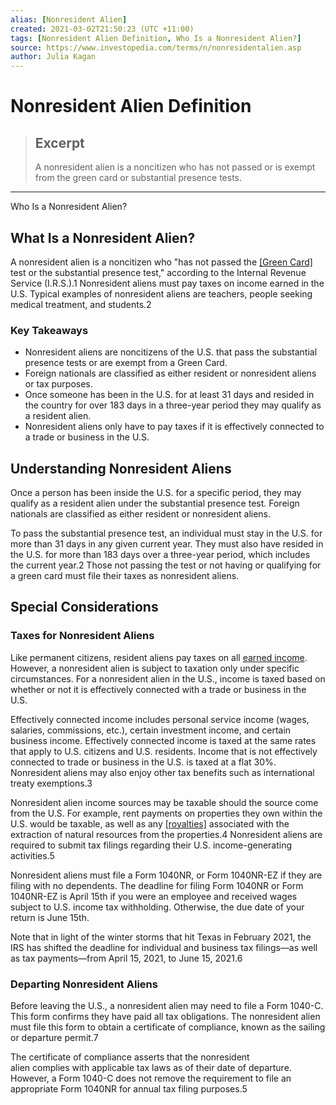 ```yaml
---
alias: [Nonresident Alien]
created: 2021-03-02T21:50:23 (UTC +11:00)
tags: [Nonresident Alien Definition, Who Is a Nonresident Alien?]
source: https://www.investopedia.com/terms/n/nonresidentalien.asp
author: Julia Kagan
---
```


# Nonresident Alien Definition

> ## Excerpt
> A nonresident alien is a noncitizen who has not passed or is exempt from the green card or substantial presence tests.

---

Who Is a Nonresident Alien?
## What Is a Nonresident Alien?

A nonresident alien is a noncitizen who "has not passed the [[Green Card]](https://www.investopedia.com/terms/g/green-card.asp) test or the substantial presence test," according to the Internal Revenue Service (I.R.S.).1 Nonresident aliens must pay taxes on income earned in the U.S. Typical examples of nonresident aliens are teachers, people seeking medical treatment, and students.2

### Key Takeaways

-   Nonresident aliens are noncitizens of the U.S. that pass the substantial presence tests or are exempt from a Green Card.
-   Foreign nationals are classified as either resident or nonresident aliens or tax purposes.
-   Once someone has been in the U.S. for at least 31 days and resided in the country for over 183 days in a three-year period they may qualify as a resident alien.
-   Nonresident aliens only have to pay taxes if it is effectively connected to a trade or business in the U.S.

## Understanding Nonresident Aliens

Once a person has been inside the U.S. for a specific period, they may qualify as a resident alien under the substantial presence test. Foreign nationals are classified as either resident or nonresident aliens.

To pass the substantial presence test, an individual must stay in the U.S. for more than 31 days in any given current year. They must also have resided in the U.S. for more than 183 days over a three-year period, which includes the current year.2 Those not passing the test or not having or qualifying for a green card must file their taxes as nonresident aliens.

## Special Considerations

### Taxes for Nonresident Aliens

Like permanent citizens, resident aliens pay taxes on all [earned income](https://www.investopedia.com/terms/e/earnedincome.asp). However, a nonresident alien is subject to taxation only under specific circumstances. For a nonresident alien in the U.S., income is taxed based on whether or not it is effectively connected with a trade or business in the U.S.

Effectively connected income includes personal service income (wages, salaries, commissions, etc.), certain investment income, and certain business income. Effectively connected income is taxed at the same rates that apply to U.S. citizens and U.S. residents. Income that is not effectively connected to trade or business in the U.S. is taxed at a flat 30%. Nonresident aliens may also enjoy other tax benefits such as international treaty exemptions.3

Nonresident alien income sources may be taxable should the source come from the U.S. For example, rent payments on properties they own within the U.S. would be taxable, as well as any [[royalties]](https://www.investopedia.com/terms/r/royalty.asp) associated with the extraction of natural resources from the properties.4 Nonresident aliens are required to submit tax filings regarding their U.S. income-generating activities.5 

Nonresident aliens must file a Form 1040NR, or Form 1040NR-EZ if they are filing with no dependents. The deadline for filing Form 1040NR or Form 1040NR-EZ is April 15th if you were an employee and received wages subject to U.S. income tax withholding. Otherwise, the due date of your return is June 15th.

Note that in light of the winter storms that hit Texas in February 2021, the IRS has shifted the deadline for individual and business tax filings—as well as tax payments—from April 15, 2021, to June 15, 2021.6

### Departing Nonresident Aliens

Before leaving the U.S., a nonresident alien may need to file a Form 1040-C. This form confirms they have paid all tax obligations. The nonresident alien must file this form to obtain a certificate of compliance, known as the sailing or departure permit.7 

The certificate of compliance asserts that the nonresident alien complies with applicable tax laws as of their date of departure. However, a Form 1040-C does not remove the requirement to file an appropriate Form 1040NR for annual tax filing purposes.5
